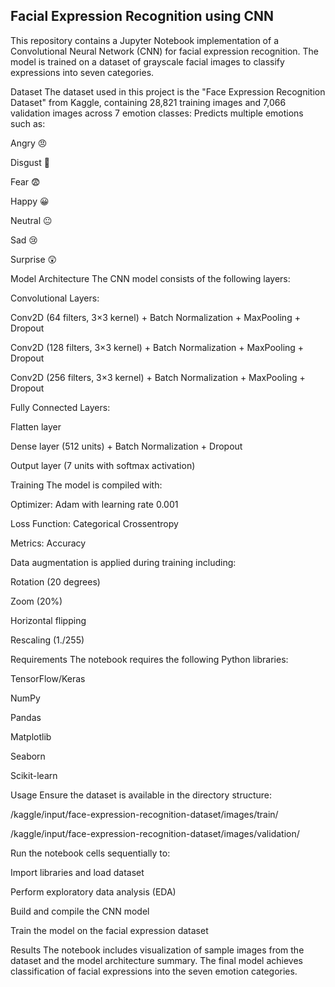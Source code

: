 ## Facial Expression Recognition using CNN
This repository contains a Jupyter Notebook implementation of a Convolutional Neural Network (CNN) for facial expression recognition. The model is trained on a dataset of grayscale facial images to classify expressions into seven categories.

Dataset
The dataset used in this project is the "Face Expression Recognition Dataset" from Kaggle, containing 28,821 training images and 7,066 validation images across 7 emotion classes:
Predicts multiple emotions such as:

Angry 😠

Disgust 🤢

Fear 😨

Happy 😀

Neutral 😐

Sad 😢

Surprise 😲

Model Architecture
The CNN model consists of the following layers:

Convolutional Layers:

Conv2D (64 filters, 3×3 kernel) + Batch Normalization + MaxPooling + Dropout

Conv2D (128 filters, 3×3 kernel) + Batch Normalization + MaxPooling + Dropout

Conv2D (256 filters, 3×3 kernel) + Batch Normalization + MaxPooling + Dropout

Fully Connected Layers:

Flatten layer

Dense layer (512 units) + Batch Normalization + Dropout

Output layer (7 units with softmax activation)

Training
The model is compiled with:

Optimizer: Adam with learning rate 0.001

Loss Function: Categorical Crossentropy

Metrics: Accuracy

Data augmentation is applied during training including:

Rotation (20 degrees)

Zoom (20%)

Horizontal flipping

Rescaling (1./255)

Requirements
The notebook requires the following Python libraries:

TensorFlow/Keras

NumPy

Pandas

Matplotlib

Seaborn

Scikit-learn

Usage
Ensure the dataset is available in the directory structure:

/kaggle/input/face-expression-recognition-dataset/images/train/

/kaggle/input/face-expression-recognition-dataset/images/validation/

Run the notebook cells sequentially to:

Import libraries and load dataset

Perform exploratory data analysis (EDA)

Build and compile the CNN model

Train the model on the facial expression dataset

Results
The notebook includes visualization of sample images from the dataset and the model architecture summary. The final model achieves classification of facial expressions into the seven emotion categories.

